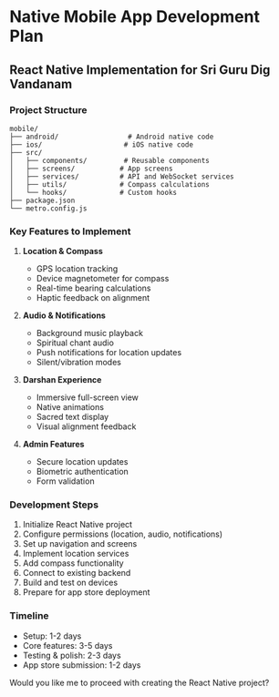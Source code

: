 # Native Mobile App Development Plan

## React Native Implementation for Sri Guru Dig Vandanam

### Project Structure
```
mobile/
├── android/                 # Android native code
├── ios/                    # iOS native code  
├── src/
│   ├── components/         # Reusable components
│   ├── screens/           # App screens
│   ├── services/          # API and WebSocket services
│   ├── utils/             # Compass calculations
│   └── hooks/             # Custom hooks
├── package.json
└── metro.config.js
```

### Key Features to Implement

1. **Location & Compass**
   - GPS location tracking
   - Device magnetometer for compass
   - Real-time bearing calculations
   - Haptic feedback on alignment

2. **Audio & Notifications**
   - Background music playback
   - Spiritual chant audio
   - Push notifications for location updates
   - Silent/vibration modes

3. **Darshan Experience**
   - Immersive full-screen view
   - Native animations
   - Sacred text display
   - Visual alignment feedback

4. **Admin Features**
   - Secure location updates
   - Biometric authentication
   - Form validation

### Development Steps

1. Initialize React Native project
2. Configure permissions (location, audio, notifications)
3. Set up navigation and screens
4. Implement location services
5. Add compass functionality
6. Connect to existing backend
7. Build and test on devices
8. Prepare for app store deployment

### Timeline
- Setup: 1-2 days
- Core features: 3-5 days  
- Testing & polish: 2-3 days
- App store submission: 1-2 days

Would you like me to proceed with creating the React Native project?